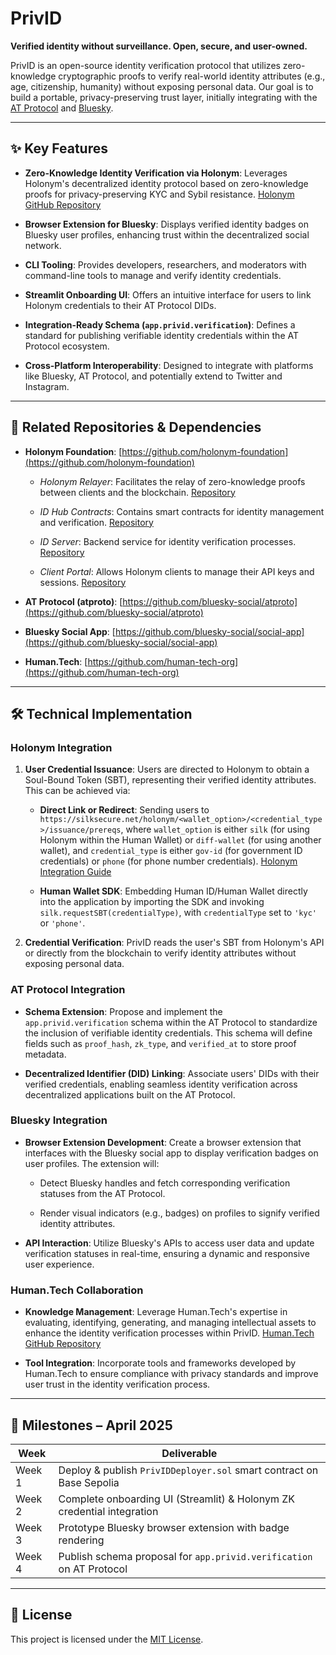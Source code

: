 # PrivID

**Verified identity without surveillance. Open, secure, and user-owned.**

PrivID is an open-source identity verification protocol that utilizes zero-knowledge cryptographic proofs to verify real-world identity attributes (e.g., age, citizenship, humanity) without exposing personal data. Our goal is to build a portable, privacy-preserving trust layer, initially integrating with the [AT Protocol](https://github.com/bluesky-social/atproto) and [Bluesky](https://github.com/bluesky-social/social-app).

---

## ✨ Key Features

- **Zero-Knowledge Identity Verification via Holonym**: Leverages Holonym's decentralized identity protocol based on zero-knowledge proofs for privacy-preserving KYC and Sybil resistance. [Holonym GitHub Repository](https://github.com/holonym-foundation)

- **Browser Extension for Bluesky**: Displays verified identity badges on Bluesky user profiles, enhancing trust within the decentralized social network.

- **CLI Tooling**: Provides developers, researchers, and moderators with command-line tools to manage and verify identity credentials.

- **Streamlit Onboarding UI**: Offers an intuitive interface for users to link Holonym credentials to their AT Protocol DIDs.

- **Integration-Ready Schema (`app.privid.verification`)**: Defines a standard for publishing verifiable identity credentials within the AT Protocol ecosystem.

- **Cross-Platform Interoperability**: Designed to integrate with platforms like Bluesky, AT Protocol, and potentially extend to Twitter and Instagram.

---

## 🔗 Related Repositories & Dependencies

- **Holonym Foundation**: [https://github.com/holonym-foundation](https://github.com/holonym-foundation)
  
  - *Holonym Relayer*: Facilitates the relay of zero-knowledge proofs between clients and the blockchain. [Repository](https://github.com/holonym-foundation/holonym-relayer)

  - *ID Hub Contracts*: Contains smart contracts for identity management and verification. [Repository](https://github.com/holonym-foundation/id-hub-contracts)

  - *ID Server*: Backend service for identity verification processes. [Repository](https://github.com/holonym-foundation/id-server)

  - *Client Portal*: Allows Holonym clients to manage their API keys and sessions. [Repository](https://github.com/holonym-foundation/client-portal)

- **AT Protocol (atproto)**: [https://github.com/bluesky-social/atproto](https://github.com/bluesky-social/atproto)

- **Bluesky Social App**: [https://github.com/bluesky-social/social-app](https://github.com/bluesky-social/social-app)

- **Human.Tech**: [https://github.com/human-tech-org](https://github.com/human-tech-org)

---

## 🛠️ Technical Implementation

### Holonym Integration

1. **User Credential Issuance**: Users are directed to Holonym to obtain a Soul-Bound Token (SBT), representing their verified identity attributes. This can be achieved via:

   - **Direct Link or Redirect**: Sending users to `https://silksecure.net/holonym/<wallet_option>/<credential_type>/issuance/prereqs`, where `wallet_option` is either `silk` (for using Holonym within the Human Wallet) or `diff-wallet` (for using another wallet), and `credential_type` is either `gov-id` (for government ID credentials) or `phone` (for phone number credentials). [Holonym Integration Guide](https://docs.holonym.id/for-developers/start-here)

   - **Human Wallet SDK**: Embedding Human ID/Human Wallet directly into the application by importing the SDK and invoking `silk.requestSBT(credentialType)`, with `credentialType` set to `'kyc'` or `'phone'`.

2. **Credential Verification**: PrivID reads the user's SBT from Holonym's API or directly from the blockchain to verify identity attributes without exposing personal data.

### AT Protocol Integration

- **Schema Extension**: Propose and implement the `app.privid.verification` schema within the AT Protocol to standardize the inclusion of verifiable identity credentials. This schema will define fields such as `proof_hash`, `zk_type`, and `verified_at` to store proof metadata.

- **Decentralized Identifier (DID) Linking**: Associate users' DIDs with their verified credentials, enabling seamless identity verification across decentralized applications built on the AT Protocol.

### Bluesky Integration

- **Browser Extension Development**: Create a browser extension that interfaces with the Bluesky social app to display verification badges on user profiles. The extension will:

  - Detect Bluesky handles and fetch corresponding verification statuses from the AT Protocol.

  - Render visual indicators (e.g., badges) on profiles to signify verified identity attributes.

- **API Interaction**: Utilize Bluesky's APIs to access user data and update verification statuses in real-time, ensuring a dynamic and responsive user experience.

### Human.Tech Collaboration

- **Knowledge Management**: Leverage Human.Tech's expertise in evaluating, identifying, generating, and managing intellectual assets to enhance the identity verification processes within PrivID. [Human.Tech GitHub Repository](https://github.com/humantech)

- **Tool Integration**: Incorporate tools and frameworks developed by Human.Tech to ensure compliance with privacy standards and improve user trust in the identity verification process.

---

## 📌 Milestones – April 2025

| Week  | Deliverable                                                                 |
|-------|------------------------------------------------------------------------------|
| Week 1 | Deploy & publish `PrivIDDeployer.sol` smart contract on Base Sepolia        |
| Week 2 | Complete onboarding UI (Streamlit) & Holonym ZK credential integration      |
| Week 3 | Prototype Bluesky browser extension with badge rendering                    |
| Week 4 | Publish schema proposal for `app.privid.verification` on AT Protocol        |

---

## 📜 License

This project is licensed under the [MIT License](./LICENSE).

